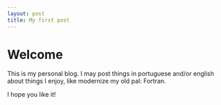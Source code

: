```yaml
---
layout: post
title: My first post 
---
```


# Welcome

This is my personal blog. I may post things in portuguese and/or english
about things I enjoy, like modernize my old pal: Fortran.

I hope you like it!
